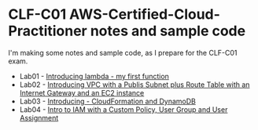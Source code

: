 # CLF-C01 AWS-Certified-Cloud-Practitioner notes and sample code


I'm making some notes and sample code, as I prepare for the CLF-C01 exam.

* Lab01 - [Introducing lambda - my first function](docs/intro-lamdba.md)
* Lab02 - [Introducing VPC with a Publis Subnet plus Route Table with an Internet Gateway and an EC2 instance](docs/intro-vpc.md)
* Lab03 - [Introducing - CloudFormation and DynamoDB](docs/Intro-CloudFormation-DynamoDB.md)
* Lab04 - [Intro to IAM with a Custom Policy, User Group and User Assignment](docs/intro-iam-policies-groups-users.md)